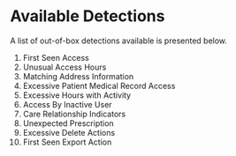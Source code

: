 # Available Detections
A list of out-of-box detections available is presented below.

1. First Seen Access
2. Unusual Access Hours
3. Matching Address Information
4. Excessive Patient Medical Record Access
5. Excessive Hours with Activity
6. Access By Inactive User
7. Care Relationship Indicators
8. Unexpected Prescription
9. Excessive Delete Actions
10. First Seen Export Action

